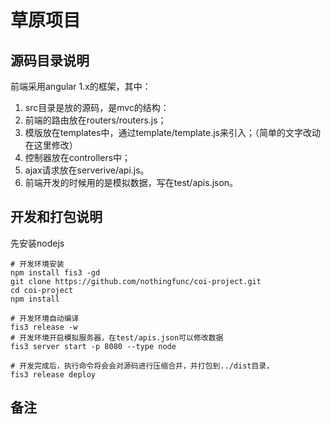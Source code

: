 # 草原项目

## 源码目录说明
  前端采用angular 1.x的框架，其中：
  1. src目录是放的源码，是mvc的结构： 
  2. 前端的路由放在routers/routers.js； 
  3. 模版放在templates中，通过template/template.js来引入；（简单的文字改动在这里修改）
  4. 控制器放在controllers中； 
  5. ajax请求放在serverive/api.js。 
  6. 前端开发的时候用的是模拟数据，写在test/apis.json。


## 开发和打包说明
  先安装nodejs

    # 开发环境安装
    npm install fis3 -gd
    git clone https://github.com/nothingfunc/coi-project.git
    cd coi-project
    npm install
    
    # 开发环境自动编译
    fis3 release -w
    # 开发环境开启模拟服务器，在test/apis.json可以修改数据
    fis3 server start -p 8080 --type node
    
    # 开发完成后，执行命令将会会对源码进行压缩合并，并打包到../dist目录，
    fis3 release deploy

## 备注
